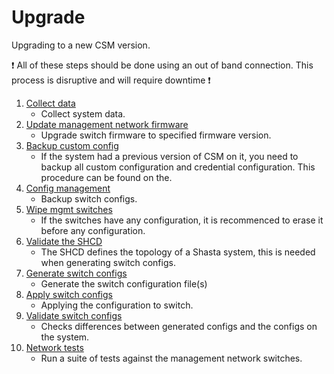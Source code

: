 # Upgrade

Upgrading to a new CSM version.

:exclamation: All of these steps should be done using an out of band connection. This process is disruptive and will require downtime :exclamation: 

1. [Collect data](collect_data.md)
    - Collect system data.
1. [Update management network firmware](update_management_network_firmware.md)
    - Upgrade switch firmware to specified firmware version.
1. [Backup custom config](backup_custom_config.md)
    - If the system had a previous version of CSM on it, you need to backup all custom configuration and credential configuration.  This procedure can be found on the.
1. [Config management](config_management.md)
    - Backup switch configs.
1. [Wipe mgmt switches](wipe_mgmt_switches.md)
    - If the switches have any configuration, it is recommenced to erase it before any configuration.
1. [Validate the SHCD](validate_shcd.md)
    - The SHCD defines the topology of a Shasta system, this is needed when generating switch configs.
1. [Generate switch configs](generate_switch_configs.md)
    - Generate the switch configuration file(s)
1. [Apply switch configs](apply_switch_configs.md)  
    - Applying the configuration to switch.
1. [Validate switch configs](validate_switch_configs.md) 
    - Checks differences between generated configs and the configs on the system.
1. [Network tests](network_tests.md)
    - Run a suite of tests against the management network switches.